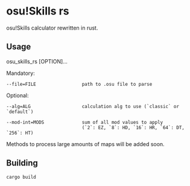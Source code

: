 # osu!Skills rs

osu!Skills calculator rewritten in rust.

## Usage

osu_skills_rs [OPTION]...

Mandatory:

```
--file=FILE                 path to .osu file to parse
```

Optional:

```
--alg=ALG                   calculation alg to use (`classic` or `default`)

--mod-int=MODS              sum of all mod values to apply
                            (`2`: EZ, `8`: HD, `16`: HR, `64`: DT, `256`: HT)
```

Methods to process large amounts of maps will be added soon.

## Building

```
cargo build
```